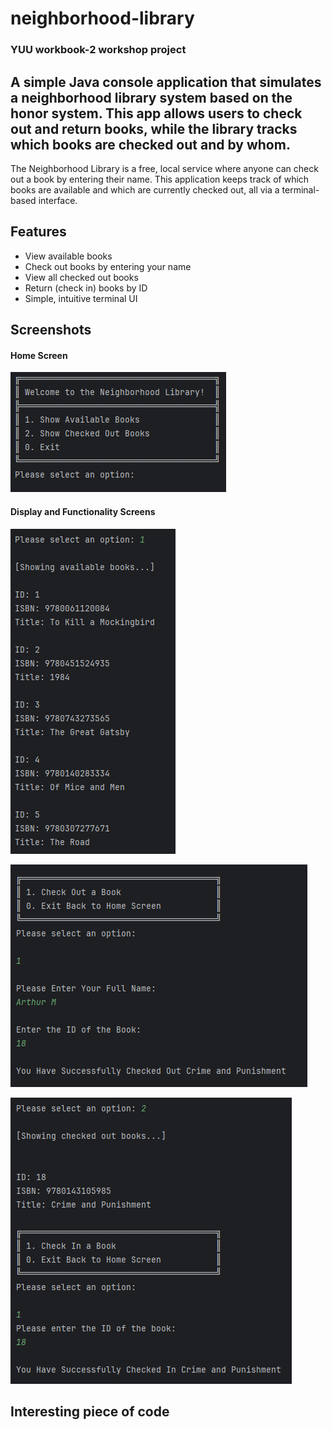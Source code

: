 # neighborhood-library
### YUU workbook-2 workshop project
## A simple Java console application that simulates a neighborhood library system based on the honor system. This app allows users to check out and return books, while the library tracks which books are checked out and by whom.
The Neighborhood Library is a free, local service where anyone can check out a book by entering their name. This application keeps track of which books are available and which are currently checked out, all via a terminal-based interface.

## Features

- View available books
- Check out books by entering your name
- View all checked out books
- Return (check in) books by ID
- Simple, intuitive terminal UI

## Screenshots
#### Home Screen
![Home Screen Screenshot](screenshots/library-home-screen.png)

#### Display and Functionality Screens
![Display Screen Screenshot](screenshots/library-display.png)

![Demo Screenshot](screenshots/library-demo.png)

![Demo 2 Screenshot](screenshots/library-demo2.png)

## Interesting piece of code
